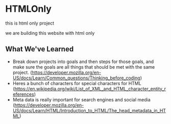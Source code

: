 # HTMLOnly
this is html only project


we are building this website with html only

## What We've Learned
- Break down projects into goals and then steps for those goals, and make sure the goals are all things that should be met with the same project. (https://developer.mozilla.org/en-US/docs/Learn/Common_questions/Thinking_before_coding)
- Heres a bunch of characters for special characters for HTML (https://en.wikipedia.org/wiki/List_of_XML_and_HTML_character_entity_references)
- Meta data is really important for search engines and social media (https://developer.mozilla.org/en-US/docs/Learn/HTML/Introduction_to_HTML/The_head_metadata_in_HTML)
